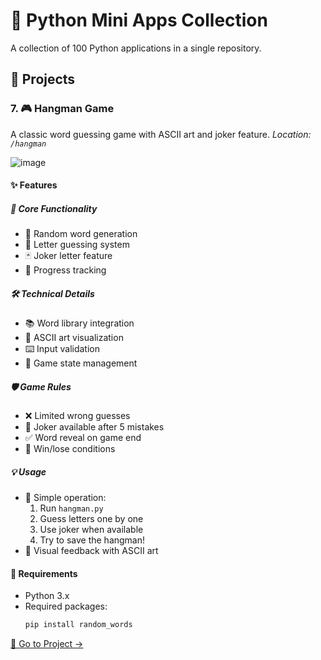 # 🐍 Python Mini Apps Collection
A collection of 100 Python applications in a single repository.

## 🚀 Projects

### 7. 🎮 Hangman Game
A classic word guessing game with ASCII art and joker feature.
*Location: `/hangman`*

![image](https://github.com/parzivalhaliday/100-python-apps/blob/main/hangman/image.png)

#### ✨ Features

##### 🔄 Core Functionality
- 🎲 Random word generation
- 🎯 Letter guessing system
- 🃏 Joker letter feature
- 📝 Progress tracking

##### 🛠️ Technical Details
- 📚 Word library integration
- 🎨 ASCII art visualization
- ⌨️ Input validation
- 🔄 Game state management

##### 🛡️ Game Rules
- ❌ Limited wrong guesses
- 💫 Joker available after 5 mistakes
- ✅ Word reveal on game end
- 🎯 Win/lose conditions

##### 💡 Usage
- 🔧 Simple operation:
  1. Run `hangman.py`
  2. Guess letters one by one
  3. Use joker when available
  4. Try to save the hangman!
- 📝 Visual feedback with ASCII art

#### 🔧 Requirements
- Python 3.x
- Required packages:
  ```bash
  pip install random_words
  ```

[📂 Go to Project →](/)